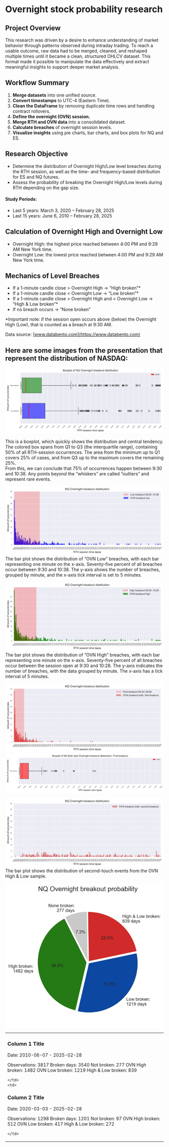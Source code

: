 # Overnight stock probability research

## Project Overview
This research was driven by a desire to enhance understanding of market behavior through patterns observed during intraday trading. To reach a usable outcome, raw data had to be merged, cleaned, and reshaped multiple times until it became a clean, structured OHLCV dataset. This format made it possible to manipulate the data effectively and extract meaningful insights to support deeper market analysis.

## Workflow Summary
1. **Merge datasets** into one unified source.
2. **Convert timestamps** to UTC-4 (Eastern Time).
3. **Clean the DataFrame** by removing duplicate time rows and handling contract rollovers.
4. **Define the overnight (OVN) session.**
5. **Merge RTH and OVN data** into a consolidated dataset.
6. **Calculate breaches** of overnight session levels.
7. **Visualize insights** using pie charts, bar charts, and box plots for NQ and ES.

## Research Objective
  - Determine the distribution of Overnight High/Low level breaches during the RTH session, as well as the time- and frequency-based distribution for ES and NQ futures.
  - Assess the probability of breaking the Overnight High/Low levels during RTH depending on the gap size. 

#### Study Periods:
  - Last 5 years: March 3, 2020 – February 28, 2025
  - Last 15 years: June 6, 2010 – February 28, 2025

## Calculation of Overnight High and Overnight Low

  - Overnight High: the highest price reached between 4:00 PM and 9:29 AM New York time.
  - Overnight Low: the lowest price reached between 4:00 PM and 9:29 AM New York time.

## Mechanics of Level Breaches

  - If a 1-minute candle close > Overnight High → “High broken”*
  - If a 1-minute candle close < Overnight Low → “Low broken”*
  - If a 1-minute candle close > Overnight High and < Overnight Low → “High & Low broken”*
  - If no breach occurs → “None broken”
    
*Important note: if the session open occurs above (below) the Overnight High (Low), that is counted as a breach at 9:30 AM.

Data source: [www.databento.com](https://www.databento.com)

## Here are some images from the presentation that represent the distribution of NASDAQ: 

![Project screenshot](src/img/Picture%201.png)

This is a boxplot, which quickly shows the distribution and central tendency. The colored box spans from Q1 to Q3 (the interquartile range),
containing 50% of all RTH-session occurrences. The area from the minimum up to Q1 covers 25% of cases, and from Q3 up to the maximum
covers the remaining 25%.
<br>From this, we can conclude that 75% of occurrences happen between 9:30 and 10:38. Any points beyond the “whiskers” are called “outliers”
and represent rare events.</br>

![Project screenshot](src/img/Picture%202.png)
The bar plot shows the distribution of “OVN Low” breaches, with each bar representing one minute on the x-axis. Seventy-five percent of all breaches occur between 9:30 and 10:38. The y-axis shows the number of breaches, grouped by minute, and the x-axis tick interval is set to 5 minutes.

![Project screenshot](src/img/Picture%203.png)
The bar plot shows the distribution of “OVN High” breaches, with each bar representing one minute on the x-axis. Seventy-five percent of all breaches occur between the session open at 9:30 and 10:28. The y-axis indicates the number of breaches, with the data grouped by minute. The x-axis has a tick interval of 5 minutes.

![Project screenshot](src/img/Picture%204.png)
![Project screenshot](src/img/Picture%205.png)

![Project screenshot](src/img/Picture%206.png)
The bar plot shows the distribution of second-touch events from the OVN High & Low sample.

![Project screenshot](src/img/Picture%207.png)






<table>
  <tr>
    <td>

### Column 1 Title

Date: 2010-06-07 - 2025-02-28

Observations: 3817
Broken days: 3540
Not broken: 277
OVN High broken: 1482
OVN Low broken: 1219
High & Low broken: 839

    </td>
    <td>

### Column 2 Title

Date: 2020-03-03 - 2025-02-28

Observations: 1298
Broken days: 1201
Not broken: 97
OVN High broken: 512
OVN Low broken: 417
High & Low broken: 272

    </td>
  </tr>
</table>
